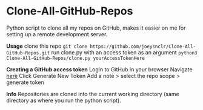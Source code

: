 # Clone-All-GitHub-Repos

Python script to clone all my repos on GitHub, makes it easier on me for setting up a remote development server.

**Usage**
clone this repo
`git clone https://github.com/joeysnclr/Clone-All-GitHub-Repos.git`
run clone.py with an access token as an argument
`python3 Clone-All-GitHub-Repos/clone.py yourAccessTokenHere`

**Creating a GitHub access token**
Login to GitHub in your browser
Navigate [here](https://github.com/settings/tokens)
Click Generate New Token
Add a note > select the repo scope > generate token

**Info**
Repositories are cloned into the current working directory (same directory as where you run the python script).